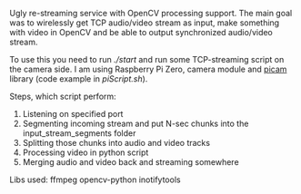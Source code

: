Ugly re-streaming service with OpenCV processing support. The main goal was to wirelessly get TCP audio/video stream as input, make something with video in OpenCV and be able to output synchronized audio/video stream.

To use this you need to run *./start* and run some TCP-streaming script on the camera side. I am using Raspberry Pi Zero, camera module and  [picam](https://github.com/iizukanao/picam) library (code example in *piScript.sh*).

Steps, which script perform:
1. Listening on specified port
2. Segmenting incoming stream and put N-sec chunks into the input_stream_segments folder
3. Splitting those chunks into audio and video tracks
4. Processing video in python script
5. Merging audio and video back and streaming somewhere

Libs used:
ffmpeg
opencv-python
inotifytools
